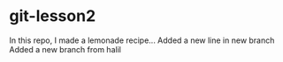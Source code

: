 # git-lesson2

In this repo, I made a lemonade recipe...
Added a new line in new branch
Added a new branch from halil
